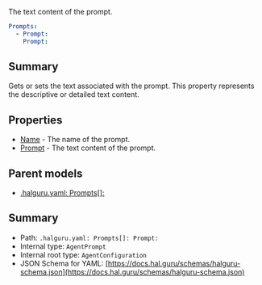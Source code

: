 <!--
title: Prompt
description: The text content of the prompt.
version: DEBUG
generated: true
date: 2025-04-06
node: This file is generated by the command-line program: `halguru manual --generate-docs`
-->


The text content of the prompt.

```yaml
Prompts:
  - Prompt:
    Prompt:
```

## Summary

Gets or sets the text associated with the prompt. This property represents the descriptive or detailed text content.

## Properties

* [Name]((halguru)-prompts-list-name.md) - The name of the prompt.
* [Prompt]((halguru)-prompts-list-prompt.md) - The text content of the prompt.

## Parent models

* [.halguru.yaml: Prompts[]:]((halguru)-prompts-list.md)
## Summary

* Path: `.halguru.yaml: Prompts[]: Prompt:`
* Internal type: `AgentPrompt`
* Internal root type: `AgentConfiguration`
* JSON Schema for YAML: [https://docs.hal.guru/schemas/halguru-schema.json](https://docs.hal.guru/schemas/halguru-schema.json)
